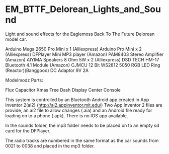 # EM_BTTF_Delorean_Lights_and_Sound
 Light and sound effects for the Eaglemoss Back To The Future Delorean model car.

Arduino Mega 2650 Pro Mini x 1 (Alliexpress)
Arduino Pro Mini x 2 (Alliexpress)
DFPlayer Mini MP3 player (Amazon)
PAM8403 Stereo Amplifier (Amazon)
AIYIMA Speakers 8 Ohm 5W x 2 (Alliexpress)
DSD TECH HM-17 Bluetooth 4.1 Module (Amazon)
CJMCU 12 Bit WS2812 5050 RGB LED Ring (Reactor)(Banggood)
DC Adaptor 9V 2A

Modelmodz Parts:

Flux Capacitor
Xmas Tree
Dash Display
Center Console

This system is controlled by an Bluetooth Android app created in App Inventor 2(ai2)
(http://ai2.appinventor.mit.edu/)
Two App Inventor 2 files are provide, an ai2 file to allow changes (.aia) and an Android 
file ready for loading on to a phone (.apk).
There is no IOS app available.

In the sounds folder, the mp3 folder needs to be placed on to an empty sd card 
for the DFPlayer.

The radio tracks are numbered in the same format as the car sounds from
0021 to 0038 and placed in the mp3 folder.